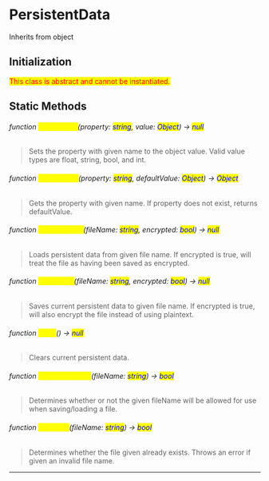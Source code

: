 # PersistentData
Inherits from object
## Initialization
<mark style="color:red;">This class is abstract and cannot be instantiated.</mark>
## Static Methods
###### function <mark style="color:yellow;">SetProperty</mark>(property: <mark style="color:blue;">string</mark>, value: <mark style="color:blue;">Object</mark>) → <mark style="color:blue;">null</mark>
> Sets the property with given name to the object value. Valid value types are float, string, bool, and int.

###### function <mark style="color:yellow;">GetProperty</mark>(property: <mark style="color:blue;">string</mark>, defaultValue: <mark style="color:blue;">Object</mark>) → <mark style="color:blue;">Object</mark>
> Gets the property with given name. If property does not exist, returns defaultValue.

###### function <mark style="color:yellow;">LoadFromFile</mark>(fileName: <mark style="color:blue;">string</mark>, encrypted: <mark style="color:blue;">bool</mark>) → <mark style="color:blue;">null</mark>
> Loads persistent data from given file name. If encrypted is true, will treat the file as having been saved as encrypted.

###### function <mark style="color:yellow;">SaveToFile</mark>(fileName: <mark style="color:blue;">string</mark>, encrypted: <mark style="color:blue;">bool</mark>) → <mark style="color:blue;">null</mark>
> Saves current persistent data to given file name. If encrypted is true, will also encrypt the file instead of using plaintext.

###### function <mark style="color:yellow;">Clear</mark>() → <mark style="color:blue;">null</mark>
> Clears current persistent data.

###### function <mark style="color:yellow;">IsValidFileName</mark>(fileName: <mark style="color:blue;">string</mark>) → <mark style="color:blue;">bool</mark>
> Determines whether or not the given fileName will be allowed for use when saving/loading a file.

###### function <mark style="color:yellow;">FileExists</mark>(fileName: <mark style="color:blue;">string</mark>) → <mark style="color:blue;">bool</mark>
> Determines whether the file given already exists. Throws an error if given an invalid file name.


---

